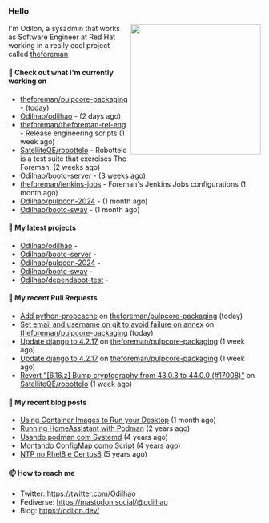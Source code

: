 ### Hello

<img align="right" src="https://avatars.githubusercontent.com/odilhao" width="260">

I'm Odilon, a sysadmin that works as Software Engineer at Red Hat working in a really cool project called [theforeman](https://theforeman.org/)

#### 👷 Check out what I'm currently working on

- [theforeman/pulpcore-packaging](https://github.com/theforeman/pulpcore-packaging) -  (today)
- [Odilhao/odilhao](https://github.com/Odilhao/odilhao) -  (2 days ago)
- [theforeman/theforeman-rel-eng](https://github.com/theforeman/theforeman-rel-eng) - Release engineering scripts (1 week ago)
- [SatelliteQE/robottelo](https://github.com/SatelliteQE/robottelo) - Robottelo is a test suite that exercises The Foreman. (2 weeks ago)
- [Odilhao/bootc-server](https://github.com/Odilhao/bootc-server) -  (3 weeks ago)
- [theforeman/jenkins-jobs](https://github.com/theforeman/jenkins-jobs) - Foreman&#39;s Jenkins Jobs configurations (1 month ago)
- [Odilhao/pulpcon-2024](https://github.com/Odilhao/pulpcon-2024) -  (1 month ago)
- [Odilhao/bootc-sway](https://github.com/Odilhao/bootc-sway) -  (1 month ago)

#### 🌱 My latest projects

- [Odilhao/odilhao](https://github.com/Odilhao/odilhao) - 
- [Odilhao/bootc-server](https://github.com/Odilhao/bootc-server) - 
- [Odilhao/pulpcon-2024](https://github.com/Odilhao/pulpcon-2024) - 
- [Odilhao/bootc-sway](https://github.com/Odilhao/bootc-sway) - 
- [Odilhao/dependabot-test](https://github.com/Odilhao/dependabot-test) - 

#### 🔨 My recent Pull Requests

- [Add python-propcache](https://github.com/theforeman/pulpcore-packaging/pull/1491) on [theforeman/pulpcore-packaging](https://github.com/theforeman/pulpcore-packaging) (today)
- [Set email and username on git to avoid failure on annex](https://github.com/theforeman/pulpcore-packaging/pull/1487) on [theforeman/pulpcore-packaging](https://github.com/theforeman/pulpcore-packaging) (today)
- [Update django to 4.2.17](https://github.com/theforeman/pulpcore-packaging/pull/1476) on [theforeman/pulpcore-packaging](https://github.com/theforeman/pulpcore-packaging) (1 week ago)
- [Update django to 4.2.17](https://github.com/theforeman/pulpcore-packaging/pull/1475) on [theforeman/pulpcore-packaging](https://github.com/theforeman/pulpcore-packaging) (1 week ago)
- [Revert &#34;[6.16.z] Bump cryptography from 43.0.3 to 44.0.0 (#17008)&#34;](https://github.com/SatelliteQE/robottelo/pull/17064) on [SatelliteQE/robottelo](https://github.com/SatelliteQE/robottelo) (1 week ago)

#### 📜 My recent blog posts

- [Using Container Images to Run your Desktop](https://odilon.dev/2024/10/29/building-a-desktop-with-bootc/) (1 month ago)
- [Running HomeAssistant with Podman](https://odilon.dev/2022/12/20/homeassistant-with-podman/) (2 years ago)
- [Usando podman com Systemd](https://odilon.dev/2020/06/30/usando-podman-com-systemd/) (4 years ago)
- [Montando ConfigMap como Script](https://odilon.dev/2020/03/08/montando-configmap-como-script/) (4 years ago)
- [NTP no Rhel8 e Centos8](https://odilon.dev/2019/09/17/2019-09-17-ntp-rhel8-centos8/) (5 years ago)


#### 📫 How to reach me

- Twitter: https://twitter.com/Odilhao
- Fediverse: https://mastodon.social/@odilhao
- Blog: https://odilon.dev/

